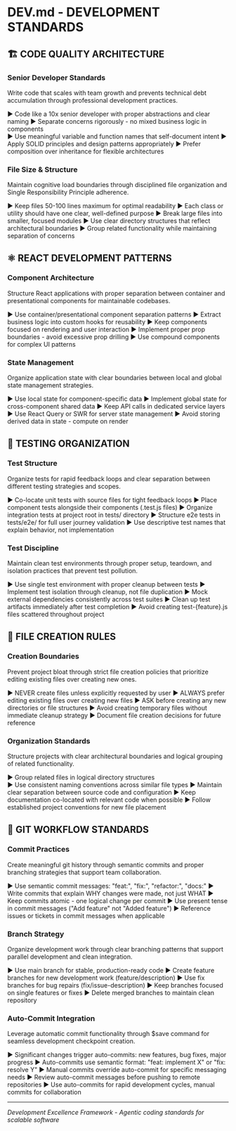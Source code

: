 # DEV.md - DEVELOPMENT STANDARDS

## 🏗️ CODE QUALITY ARCHITECTURE

### Senior Developer Standards
Write code that scales with team growth and prevents technical debt accumulation through professional development practices.

► Code like a 10x senior developer with proper abstractions and clear naming
► Separate concerns rigorously - no mixed business logic in components  
► Use meaningful variable and function names that self-document intent
► Apply SOLID principles and design patterns appropriately
► Prefer composition over inheritance for flexible architectures

### File Size & Structure
Maintain cognitive load boundaries through disciplined file organization and Single Responsibility Principle adherence.

► Keep files 50-100 lines maximum for optimal readability
► Each class or utility should have one clear, well-defined purpose
► Break large files into smaller, focused modules
► Use clear directory structures that reflect architectural boundaries
► Group related functionality while maintaining separation of concerns

## ⚛️ REACT DEVELOPMENT PATTERNS

### Component Architecture
Structure React applications with proper separation between container and presentational components for maintainable codebases.

► Use container/presentational component separation patterns
► Extract business logic into custom hooks for reusability
► Keep components focused on rendering and user interaction
► Implement proper prop boundaries - avoid excessive prop drilling
► Use compound components for complex UI patterns

### State Management
Organize application state with clear boundaries between local and global state management strategies.

► Use local state for component-specific data
► Implement global state for cross-component shared data
► Keep API calls in dedicated service layers
► Use React Query or SWR for server state management
► Avoid storing derived data in state - compute on render

## 🧪 TESTING ORGANIZATION

### Test Structure
Organize tests for rapid feedback loops and clear separation between different testing strategies and scopes.

► Co-locate unit tests with source files for tight feedback loops
► Place component tests alongside their components (.test.js files)
► Organize integration tests at project root in tests/ directory
► Structure e2e tests in tests/e2e/ for full user journey validation
► Use descriptive test names that explain behavior, not implementation

### Test Discipline
Maintain clean test environments through proper setup, teardown, and isolation practices that prevent test pollution.

► Use single test environment with proper cleanup between tests
► Implement test isolation through cleanup, not file duplication
► Mock external dependencies consistently across test suites
► Clean up test artifacts immediately after test completion
► Avoid creating test-{feature}.js files scattered throughout project

## 📁 FILE CREATION RULES

### Creation Boundaries
Prevent project bloat through strict file creation policies that prioritize editing existing files over creating new ones.

► NEVER create files unless explicitly requested by user
► ALWAYS prefer editing existing files over creating new files
► ASK before creating any new directories or file structures
► Avoid creating temporary files without immediate cleanup strategy
► Document file creation decisions for future reference

### Organization Standards
Structure projects with clear architectural boundaries and logical grouping of related functionality.

► Group related files in logical directory structures  
► Use consistent naming conventions across similar file types
► Maintain clear separation between source code and configuration
► Keep documentation co-located with relevant code when possible
► Follow established project conventions for new file placement

## 🔄 GIT WORKFLOW STANDARDS

### Commit Practices
Create meaningful git history through semantic commits and proper branching strategies that support team collaboration.

► Use semantic commit messages: "feat:", "fix:", "refactor:", "docs:"
► Write commits that explain WHY changes were made, not just WHAT
► Keep commits atomic - one logical change per commit
► Use present tense in commit messages ("Add feature" not "Added feature")
► Reference issues or tickets in commit messages when applicable

### Branch Strategy
Organize development work through clear branching patterns that support parallel development and clean integration.

► Use main branch for stable, production-ready code
► Create feature branches for new development work (feature/description)
► Use fix branches for bug repairs (fix/issue-description)
► Keep branches focused on single features or fixes
► Delete merged branches to maintain clean repository

### Auto-Commit Integration
Leverage automatic commit functionality through $save command for seamless development checkpoint creation.

► Significant changes trigger auto-commits: new features, bug fixes, major progress
► Auto-commits use semantic format: "feat: implement X" or "fix: resolve Y"
► Manual commits override auto-commit for specific messaging needs
► Review auto-commit messages before pushing to remote repositories
► Use auto-commits for rapid development cycles, manual commits for collaboration

---
*Development Excellence Framework - Agentic coding standards for scalable software*